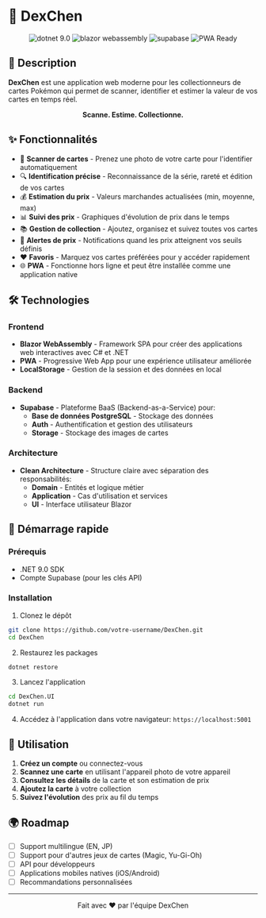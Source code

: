 # 🎴 DexChen

<p align="center">
  <img src="https://img.shields.io/badge/.NET-9.0-512BD4?style=for-the-badge&logo=dotnet" alt="dotnet 9.0" />
  <img src="https://img.shields.io/badge/Blazor-WebAssembly-512BD4?style=for-the-badge&logo=blazor" alt="blazor webassembly" />
  <img src="https://img.shields.io/badge/Supabase-3ECF8E?style=for-the-badge&logo=supabase" alt="supabase" />
  <img src="https://img.shields.io/badge/PWA-Ready-5A0FC8?style=for-the-badge&logo=pwa" alt="PWA Ready" />
</p>

## 📝 Description

**DexChen** est une application web moderne pour les collectionneurs de cartes Pokémon qui permet de scanner, identifier et estimer la valeur de vos cartes en temps réel.

<p align="center">
  <b>Scanne. Estime. Collectionne.</b>
</p>

## ✨ Fonctionnalités

- 📸 **Scanner de cartes** - Prenez une photo de votre carte pour l'identifier automatiquement
- 🔍 **Identification précise** - Reconnaissance de la série, rareté et édition de vos cartes
- 💰 **Estimation du prix** - Valeurs marchandes actualisées (min, moyenne, max)
- 📊 **Suivi des prix** - Graphiques d'évolution de prix dans le temps
- 📚 **Gestion de collection** - Ajoutez, organisez et suivez toutes vos cartes
- 🔔 **Alertes de prix** - Notifications quand les prix atteignent vos seuils définis
- ❤️ **Favoris** - Marquez vos cartes préférées pour y accéder rapidement
- 🌐 **PWA** - Fonctionne hors ligne et peut être installée comme une application native

## 🛠️ Technologies

### Frontend
- **Blazor WebAssembly** - Framework SPA pour créer des applications web interactives avec C# et .NET
- **PWA** - Progressive Web App pour une expérience utilisateur améliorée
- **LocalStorage** - Gestion de la session et des données en local

### Backend
- **Supabase** - Plateforme BaaS (Backend-as-a-Service) pour:
  - **Base de données PostgreSQL** - Stockage des données
  - **Auth** - Authentification et gestion des utilisateurs
  - **Storage** - Stockage des images de cartes

### Architecture
- **Clean Architecture** - Structure claire avec séparation des responsabilités:
  - **Domain** - Entités et logique métier
  - **Application** - Cas d'utilisation et services
  - **UI** - Interface utilisateur Blazor

## 🚀 Démarrage rapide

### Prérequis
- .NET 9.0 SDK
- Compte Supabase (pour les clés API)

### Installation

1. Clonez le dépôt
```bash
git clone https://github.com/votre-username/DexChen.git
cd DexChen
```

2. Restaurez les packages
```bash
dotnet restore
```

3. Lancez l'application
```bash
cd DexChen.UI
dotnet run
```

4. Accédez à l'application dans votre navigateur: `https://localhost:5001`

## 📱 Utilisation

1. **Créez un compte** ou connectez-vous
2. **Scannez une carte** en utilisant l'appareil photo de votre appareil
3. **Consultez les détails** de la carte et son estimation de prix
4. **Ajoutez la carte** à votre collection
5. **Suivez l'évolution** des prix au fil du temps

## 🌍 Roadmap

- [ ] Support multilingue (EN, JP)
- [ ] Support pour d'autres jeux de cartes (Magic, Yu-Gi-Oh)
- [ ] API pour développeurs
- [ ] Applications mobiles natives (iOS/Android)
- [ ] Recommandations personnalisées
---

<p align="center">
  Fait avec ❤️ par l'équipe DexChen
</p>